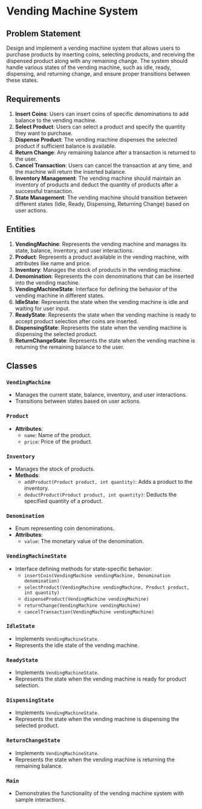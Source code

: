 # Vending Machine System

## Problem Statement
Design and implement a vending machine system that allows users to purchase products by inserting coins, selecting products, and receiving the dispensed product along with any remaining change. The system should handle various states of the vending machine, such as idle, ready, dispensing, and returning change, and ensure proper transitions between these states.

## Requirements
1. **Insert Coins**: Users can insert coins of specific denominations to add balance to the vending machine.
2. **Select Product**: Users can select a product and specify the quantity they want to purchase.
3. **Dispense Product**: The vending machine dispenses the selected product if sufficient balance is available.
4. **Return Change**: Any remaining balance after a transaction is returned to the user.
5. **Cancel Transaction**: Users can cancel the transaction at any time, and the machine will return the inserted balance.
6. **Inventory Management**: The vending machine should maintain an inventory of products and deduct the quantity of products after a successful transaction.
7. **State Management**: The vending machine should transition between different states (Idle, Ready, Dispensing, Returning Change) based on user actions.

## Entities
1. **VendingMachine**: Represents the vending machine and manages its state, balance, inventory, and user interactions.
2. **Product**: Represents a product available in the vending machine, with attributes like name and price.
3. **Inventory**: Manages the stock of products in the vending machine.
4. **Denomination**: Represents the coin denominations that can be inserted into the vending machine.
5. **VendingMachineState**: Interface for defining the behavior of the vending machine in different states.
6. **IdleState**: Represents the state when the vending machine is idle and waiting for user input.
7. **ReadyState**: Represents the state when the vending machine is ready to accept product selection after coins are inserted.
8. **DispensingState**: Represents the state when the vending machine is dispensing the selected product.
9. **ReturnChangeState**: Represents the state when the vending machine is returning the remaining balance to the user.

## Classes

### `VendingMachine`
- Manages the current state, balance, inventory, and user interactions.
- Transitions between states based on user actions.

### `Product`
- **Attributes**:
  - `name`: Name of the product.
  - `price`: Price of the product.

### `Inventory`
- Manages the stock of products.
- **Methods**:
  - `addProduct(Product product, int quantity)`: Adds a product to the inventory.
  - `deductProduct(Product product, int quantity)`: Deducts the specified quantity of a product.

### `Denomination`
- Enum representing coin denominations.
- **Attributes**:
  - `value`: The monetary value of the denomination.

### `VendingMachineState`
- Interface defining methods for state-specific behavior:
  - `insertCoin(VendingMachine vendingMachine, Denomination denomination)`
  - `selectProduct(VendingMachine vendingMachine, Product product, int quantity)`
  - `dispenseProduct(VendingMachine vendingMachine)`
  - `returnChange(VendingMachine vendingMachine)`
  - `cancelTransaction(VendingMachine vendingMachine)`

### `IdleState`
- Implements `VendingMachineState`.
- Represents the idle state of the vending machine.

### `ReadyState`
- Implements `VendingMachineState`.
- Represents the state when the vending machine is ready for product selection.

### `DispensingState`
- Implements `VendingMachineState`.
- Represents the state when the vending machine is dispensing the selected product.

### `ReturnChangeState`
- Implements `VendingMachineState`.
- Represents the state when the vending machine is returning the remaining balance.

### `Main`
- Demonstrates the functionality of the vending machine system with sample interactions.